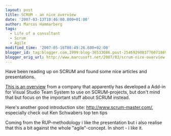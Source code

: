 ```yaml
---
layout: post
title: SCRUM - an nice overview
date: '2007-03-13T10:46:00.000+01:00'
author: Marcus Hammarberg
tags:
  - Life of a consultant
  - Scrum
  - Agile
modified_time: '2007-05-16T08:49:26.680+02:00'
blogger_id: tag:blogger.com,1999:blog-36533086.post-2546929003776071869
blogger_orig_url: http://www.marcusoft.net/2007/03/scrum-nice-overview.html
---
```


Have been
reading up on SCRUM and found some nice articles and presentations.

[This is an
overview](http://www.scrumforteamsystem.com/ProcessGuidance/Scrum/Scrum.html)
from a company that apparently has developed a Add-in for Visual Studio
Team System to use on SCRUM-projects, but don't mind that but focus on
the important stuff about SCRUM instead.

Here's another good introduction site: <http://www.scrum-master.com/>,
especially check out Ken Schwabers top ten tips

Coming from the RUP-methodology i like the presentation but i also
realise that this a bit against the whole "agile"-concept. In short - i
like it.
